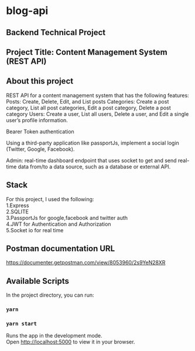 # blog-api

## Backend Technical Project

## Project Title: Content Management System (REST API)

## About this project

REST API for a content management system that has the following features: Posts: Create, Delete, Edit, and List posts
Categories: Create a post category, List all post categories, Edit a post category, Delete a post category
Users: Create a user, List all users, Delete a user, and Edit a single user’s profile information.

Bearer Token authentication

Using a third-party application like passportJs, implement a social login (Twitter, Google, Facebook).

Admin: real-time dashboard endpoint that uses socket to get and send real-time data from/to a data source, such as a database or external API.

## Stack

For this project, I used the following:\
1.Express\
2.SQLITE\
3.PassportJs for google,facebook and twitter auth\
4.JWT for Authentication and Authorization\
5.Socket io for real time

## Postman documentation URL

https://documenter.getpostman.com/view/8053960/2s9YeN28XR

## Available Scripts

In the project directory, you can run:

### `yarn`

### `yarn start`

Runs the app in the development mode.\
Open [http://localhost:5000](http://localhost:5000) to view it in your browser.
